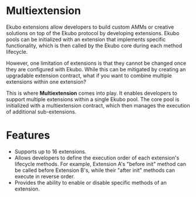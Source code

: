 # Multiextension

Ekubo extensions allow developers to build custom AMMs or creative solutions on top of the Ekubo protocol by developing extensions. Ekubo pools can be initialized with an extension that implements specific functionality, which is then called by the Ekubo core during each method lifecycle.

However, one limitation of extensions is that they cannot be changed once they are configured with Ekubo. While this can be mitigated by creating an upgradable extension contract, what if you want to combine multiple extensions within one extension?

This is where **Multiextension** comes into play. It enables developers to support multiple extensions within a single Ekubo pool. The core pool is initialized with a multiextension contract, which then manages the execution of additional sub-extensions.

# Features

- Supports up to 16 extensions.
- Allows developers to define the execution order of each extension's lifecycle methods. For example, Extension A's "before init" method can be called before Extension B's, while their "after init" methods can execute in reverse order.
- Provides the ability to enable or disable specific methods of an extension.
